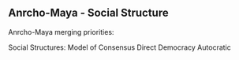 ## Anrcho-Maya - Social Structure

Anrcho-Maya merging priorities:
  

Social Structures:
  Model of Consensus
  Direct Democracy
  Autocratic
